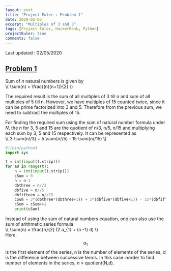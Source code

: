 ```yaml
---
layout: post
title: "Project Euler : Problem 1"
date: 2020-02-05
excerpt: "Multiples of 3 and 5"
tags: [Project Euler, HackerRank, Python]
projectEuler: true
comments: false
---
```

Last updated : 02/05/2020

## <a href="https://projecteuler.net/problem=1" target="_blank"> Problem 1 </a>
Sum of *n* natural numbers is given by<br/>
\\( \sum(n) = \frac{(n)(n+1)}{2} \\)<br/>

The required result is the sum of all multiples of 3 till n and sum of all multiples of 5 till n.
However, we have multiples of 15 counted twice, since it can be prime factorized into 3 and 5. Therefore
from the previous sum, we need to subtract the multiples of 15.

For finding the required sum using the sum of natural number formula under *N*, the *n* for 3, 5 and 15 are the quotient of n/3, n/5, n/15 and multiplying each sum by 3, 5 and 15 respectively. It can be represented as <br/>
\\( 3 \sum(n//3) + 5 \sum(n//5) - 15 \sum(n//15) \\)

```python
#!/bin/python3
import sys

t = int(input().strip())
for a0 in range(t):
    n = int(input().strip())
    cSum = 0
    n = n-1
    dbthree = n//3
    dbfive = n//5
    dbfifteen = n//15
    cSum = 3*(dbthree*(dbthree+1)) + 5*(dbfive*(dbfive+1)) - 15*(dbfifteen*(dbfifteen+1))
    cSum = cSum>>1
    print(cSum)
```
Instead of using the sum of natural numbers equation, one can also use the sum of arithmetic series formula <br/>
\\( \sum(n) = \frac{n}{2} (2 a_{1} + (n -1) d) \\) <br/>
Here, $$a_{1}$$ is the first element of the series, n is the number of elements of the series, d is the difference between successive terms. In this case inorder to find number of elements in the series, n = quotient(N,d).
